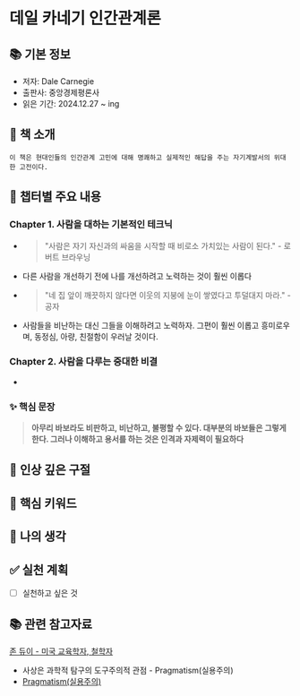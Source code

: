 # 데일 카네기 인간관계론

## 📚 기본 정보
- 저자: Dale Carnegie
- 출판사: 중앙경제평론사
- 읽은 기간: 2024.12.27 ~ ing

## 📖 책 소개
```
이 책은 현대인들의 인간관계 고민에 대해 명쾌하고 실제적인 해답을 주는 자기계발서의 위대한 고전이다.
```

## 📑 챕터별 주요 내용
### Chapter 1. 사람을 대하는 기본적인 테크닉
- > "사람은 자기 자신과의 싸움을 시작할 때 비로소 가치있는 사람이 된다." - 로버트 브라우닝
- 다른 사람을 개선하기 전에 나를 개선하려고 노력하는 것이 훨씬 이롭다
- > "네 집 앞이 깨끗하지 않다면 이웃의 지붕에 눈이 쌓였다고 투덜대지 마라." - 공자
- 사람들을 비난하는 대신 그들을 이해하려고 노력하자. 그편이 훨씬 이롭고 흥미로우며, 동정심, 아량, 친절함이 우러날 것이다.

### Chapter 2. 사람을 다루는 중대한 비결
- > 





### ✨ 핵심 문장
> **아무리 바보라도 비판하고, 비난하고, 불평할 수 있다. 대부분의 바보들은 그렇게 한다. 그러나 이해하고 용서를 하는 것은 인격과 자제력이 필요하다**

## 💭 인상 깊은 구절

## 🔑 핵심 키워드

## 📝 나의 생각

## ✅ 실천 계획
- [ ] 실천하고 싶은 것

## 📚 관련 참고자료
[존 듀이 - 미국 교육학자, 철학자](https://www.google.com/search?q=%EB%93%80%EC%9D%B4)
- 사상은 과학적 탐구의 도구주의적 관점 - Pragmatism(실용주의)
- [Pragmatism(실용주의)]()